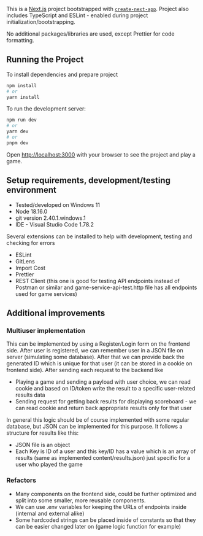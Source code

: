 This is a [Next.js](https://nextjs.org/) project bootstrapped with [`create-next-app`](https://github.com/vercel/next.js/tree/canary/packages/create-next-app).
Project also includes TypeScript and ESLint - enabled during project initialization/bootstrapping.

No additional packages/libraries are used, except Prettier for code formatting.

## Running the Project

To install dependencies and prepare project

```bash
npm install
# or
yarn install
```

To run the development server:

```bash
npm run dev
# or
yarn dev
# or
pnpm dev
```

Open [http://localhost:3000](http://localhost:3000) with your browser to see the project and play a game.

## Setup requirements, development/testing environment

- Tested/developed on Windows 11
- Node 18.16.0
- git version 2.40.1.windows.1
- IDE - Visual Studio Code 1.78.2

Several extensions can be installed to help with development, testing and checking for errors

- ESLint
- GitLens
- Import Cost
- Prettier
- REST Client (this one is good for testing API endpoints instead of Postman or similar and game-service-api-test.http file has all endpoints used for game services)

## Additional improvements

### Multiuser implementation

This can be implemented by using a Register/Login form on the frontend side. After user is registered, we can remember user in a JSON file on server (simulating some database).
After that we can provide back the generated ID which is unique for that user (it can be stored in a cookie on frontend side). After sending each request to the backend like

- Playing a game and sending a payload with user choice, we can read cookie and based on ID/token write the result to a specific user-related results data
- Sending request for getting back results for displaying scoreboard - we can read cookie and return back appropriate results only for that user

In general this logic should be of course implemented with some regular database, but JSON can be implemented for this purpose. It follows a structure for results like this:

- JSON file is an object
- Each Key is ID of a user and this key/ID has a value which is an array of results (same as implemented content/results.json) just specific for a user who played the game

### Refactors

- Many components on the frontend side, could be further optimized and split into some smaller, more reusable components.
- We can use .env variables for keeping the URLs of endpoints inside (internal and external alike)
- Some hardcoded strings can be placed inside of constants so that they can be easier changed later on (game logic function for example)
